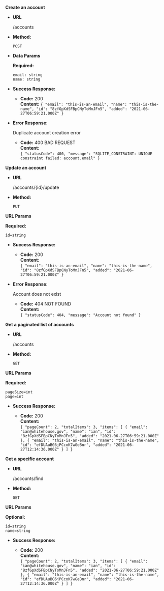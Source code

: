 **Create an account**

* **URL**

  /accounts

* **Method:**

  `POST`

* **Data Params**

  **Required:**

  `email: string`  
  `name: string`

* **Success Response:**

  * **Code:** 200 <br />
    **Content:**  `{
  "email": "this-is-an-email",
  "name": "this-is-the-name",
  "id": "8zfGpXdSFBpCNyToMnJFn5",
  "added": "2021-06-27T06:59:21.000Z"
}`

* **Error Response:**

  Duplicate account creation error

  * **Code:** 400 BAD REQUEST <br />
    **Content:**  
    `{
  "statusCode": 400,
  "message": "SQLITE_CONSTRAINT: UNIQUE constraint failed: account.email"
}`

**Update an account**

* **URL**

  /accounts/{id}/update

* **Method:**

  `PUT`

 **URL Params**

   **Required:**

   `id=string`

* **Success Response:**

  * **Code:** 200 <br />
    **Content:**  
    `{
  "email": "this-is-an-email",
  "name": "this-is-the-name",
  "id": "8zfGpXdSFBpCNyToMnJFn5",
  "added": "2021-06-27T06:59:21.000Z"
}`

* **Error Response:**

  Account does not exist

  * **Code:** 404 NOT FOUND <br />
    **Content:**  
    `{ "statusCode": 404, "message": "Account not found" }`

**Get a paginated list of accounts**

* **URL**

  /accounts

* **Method:**

  `GET`

 **URL Params**

   **Required:**

   `pageSize=int`  
   `page=int`

* **Success Response:**

  * **Code:** 200 <br />
    **Content:**  
    `{
  "pageCount": 2,
  "totalItems": 3,
  "items": [
    {
      "email": "ian@whitehouse.gov",
      "name": "ian",
      "id": "8zfGpXdSFBpCNyToMnJFn5",
      "added": "2021-06-27T06:59:21.000Z"
    },
    {
      "email": "this-is-an-email",
      "name": "this-is-the-name",
      "id": "efDUAuBG6jPCcoK7wGeBnr",
      "added": "2021-06-27T12:14:36.000Z"
    }
  ]
}`

**Get a specific account**

* **URL**

  /accounts/find

* **Method:**

  `GET`

 **URL Params**

   **Optional:**

   `id=string`  
   `name=string`

* **Success Response:**

  * **Code:** 200 <br />
    **Content:**  
    `{
  "pageCount": 2,
  "totalItems": 3,
  "items": [
    {
      "email": "ian@whitehouse.gov",
      "name": "ian",
      "id": "8zfGpXdSFBpCNyToMnJFn5",
      "added": "2021-06-27T06:59:21.000Z"
    },
    {
      "email": "this-is-an-email",
      "name": "this-is-the-name",
      "id": "efDUAuBG6jPCcoK7wGeBnr",
      "added": "2021-06-27T12:14:36.000Z"
    }
  ]
}`
